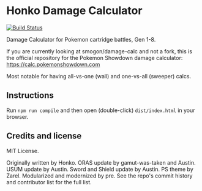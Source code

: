 Honko Damage Calculator
=======================

[![Build Status](https://api.travis-ci.com/smogon/damage-calc.svg)](https://travis-ci.com/smogon/damage-calc)

Damage Calculator for Pokemon cartridge battles, Gen 1-8.

If you are currently looking at smogon/damage-calc and not a fork, this
is the official repository for the Pokemon Showdown damage calculator:
https://calc.pokemonshowdown.com

Most notable for having all-vs-one (wall) and one-vs-all (sweeper) calcs.

Instructions
------------

Run `npm run compile` and then open (double-click) `dist/index.html` in your browser.

Credits and license
-------------------

MIT License.

Originally written by Honko. ORAS update by gamut-was-taken and Austin. USUM update by Austin. Sword and Shield update by Austin. PS theme by Zarel.
Modularized and modernized by pre. See the repo's commit history and contributor list for the full list.

